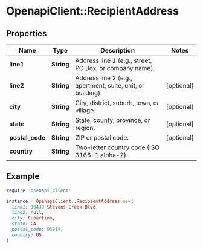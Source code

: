 # OpenapiClient::RecipientAddress

## Properties

| Name | Type | Description | Notes |
| ---- | ---- | ----------- | ----- |
| **line1** | **String** | Address line 1 (e.g., street, PO Box, or company name). |  |
| **line2** | **String** | Address line 2 (e.g., apartment, suite, unit, or building). | [optional] |
| **city** | **String** | City, district, suburb, town, or village. | [optional] |
| **state** | **String** | State, county, province, or region. | [optional] |
| **postal_code** | **String** | ZIP or postal code. | [optional] |
| **country** | **String** | Two-letter country code (ISO 3166-1 alpha-2). |  |

## Example

```ruby
require 'openapi_client'

instance = OpenapiClient::RecipientAddress.new(
  line1: 19439 Stevens Creek Blvd,
  line2: null,
  city: Cupertino,
  state: CA,
  postal_code: 95014,
  country: US
)
```

